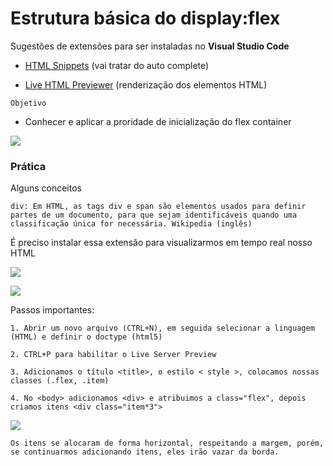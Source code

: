 # Estrutura básica do display:flex

Sugestões de extensões para ser instaladas no **Visual Studio Code**

* [HTML Snippets](https://marketplace.visualstudio.com/items?itemName=abusaidm.html-snippets) (vai tratar do auto complete)

* [Live HTML Previewer](https://marketplace.visualstudio.com/items?itemName=hdg.live-html-previewer) (renderização dos elementos HTML)

`Objetivo`

  * Conhecer e aplicar a proridade de inicialização do flex container

![](https://imgur.com/DHAFDFU.jpg)


### Prática

Alguns conceitos

    div: Em HTML, as tags div e span são elementos usados ​​para definir partes de um documento, para que sejam identificáveis ​​quando uma classificação única for necessária. Wikipedia (inglês)
    


É preciso instalar essa extensão para visualizarmos em tempo real nosso HTML

![](https://imgur.com/Bher8AI.jpg)

![](https://imgur.com/BWCB16j.jpg)

Passos importantes:

    1. Abrir um novo arquivo (CTRL+N), em seguida selecionar a linguagem (HTML) e definir o doctype (html5)
    
    2. CTRL+P para habilitar o Live Server Preview
    
    3. Adicionamos o título <title>, o estilo < style >, colocamos nossas classes (.flex, .item)
    
    4. No <body> adicionamos <div> e atribuimos a class="flex", depois criamos itens <div class="item*3">
    
  ![](https://imgur.com/uEuWags.jpg)
  
  `Os itens se alocaram de forma horizontal, respeitando a margem, porém, se continuarmos adicionando itens, eles irão vazar da borda.` 